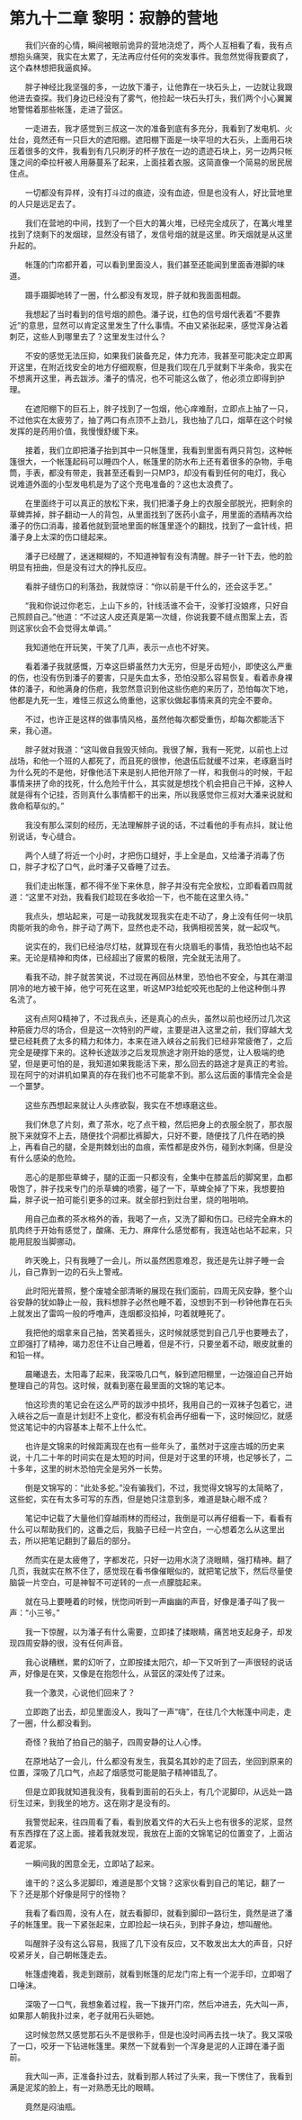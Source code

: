 # 第九十二章 黎明：寂静的营地


　　我们兴奋的心情，瞬间被眼前诡异的营地浇熄了，两个人互相看了看，我有点想抱头痛哭，我实在太累了，无法再应付任何的突发事件。我忽然觉得我要疯了，这个森林想把我逼疯掉。

　　胖子神经比我坚强的多，一边放下潘子，让他靠在一块石头上，一边就让我跟他进去查探。我们身边已经没有了雾气，他捡起一块石头打头，我们两个小心翼翼地警惕着那些帐篷，走进了营区。

　　一走进去，我才感觉到三叔这一次的准备到底有多充分，我看到了发电机、火灶台，竟然还有一只巨大的遮阳棚。遮阳棚下面是一块平坦的大石头，上面用石块压着很多的文件，我看到有几只刷牙的杯子放在一边的遗迹石块上，另一边两只帐篷之间的牵拉杆被人用藤蔓系了起来，上面挂着衣服。这简直像一个简易的居民居住点。

　　一切都没有异样，没有打斗过的痕迹，没有血迹，但是也没有人，好比营地里的人只是远足去了。

　　我们在营地的中间，找到了一个巨大的篝火堆，已经完全成灰了，在篝火堆里找到了烧剩下的发烟球，显然没有错了，发信号烟的就是这里。昨天烟就是从这里升起的。

　　帐篷的门帘都开着，可以看到里面没人，我们甚至还能闻到里面香港脚的味道。

　　蹑手蹑脚地转了一圈，什么都没有发现，胖子就和我面面相觑。

　　我想起了当时看到的信号烟的颜色。潘子说，红色的信号烟代表着“不要靠近”的意思，显然可以肯定这里发生了什么事情。不由又紧张起来，感觉浑身沾着刺茫，这些人到哪里去了？这里发生过什么？

　　不安的感觉无法压抑，如果我们装备充足，体力充沛，我甚至可能决定立即离开这里，在附近找安全的地方仔细观察，但是我们现在几乎就剩下半条命，我实在不想离开这里，再去跋涉。潘子的情况，也不可能这么做了，他必须立即得到护理。

　　在遮阳棚下的巨石上，胖子找到了一包烟，他心痒难耐，立即点上抽了一只，不过他实在太疲劳了，抽了两口有点顶不上劲儿，我也抽了几口，烟草在这个时候发挥的是药用价值，我慢慢舒缓下来。

　　接着，我们立即把潘子抬到其中一只帐篷里，我看到里面有两只背包，这种帐篷很大，一个帐篷起码可以睡四个人，帐篷里的防水布上还有着很多的杂物，手电筒，手表，都没有带走，我甚至还看到一只MP3，却没有看到任何的电灯，我心说难道外面的小型发电机是为了这个充电准备的？这也太浪费了。

　　在里面终于可以真正的放松下来，我们把潘子身上的衣服全部脱光，把剩余的草蜱弄掉，胖子翻动一人的背包，从里面找到了医药小盒子，用里面的酒精再次给潘子的伤口消毒，接着他就到营地里面的帐篷里逐个的翻找，找到了一盒针线，把潘子身上太深的伤口缝起来。

　　潘子已经醒了，迷迷糊糊的，不知道神智有没有清醒。胖子一针下去，他的脸明显有扭曲，但是没有过大的挣扎反应。

　　看胖子缝伤口的利落劲，我就惊讶：“你以前是干什么的，还会这手艺。”

　　“我和你说过你老忘，上山下乡的，针线活谁不会干，没爹打没娘疼，只好自己照顾自己。”他道：“不过这人皮还真是第一次缝，你说我要不缝点图案上去，否则这家伙会不会觉得太单调。”

　　我知道他在开玩笑，干笑了几声，表示一点也不好笑。

　　看着潘子我就感慨，万幸这巨蟒虽然力大无穷，但是牙齿短小，即使这么严重的伤，也没有伤到潘子的要害，只是失血太多，恐怕没那么容易恢复。看着赤身裸体的潘子，和他满身的伤疤，我忽然意识到他这些伤疤的来历了，恐怕每次下地，他都是九死一生，难怪三叔这么倚重他，这家伙做起事情来真的完全不要命。

　　不过，也许正是这样的做事情风格，虽然他每次都受重伤，却每次都能活下来，我心道。

　　胖子就对我道：“这叫做自我毁灭倾向。我很了解，我有一死党，以前也上过战场，和他一个班的人都死了，而且死的很惨，他退伍后就缓不过来，老琢磨当时为什么死的不是他，好像他活下来是别人把他开除了一样，和我倒斗的时候，干起事情来拼了命的找死，什么危险干什么，其实就是想找个机会把自己干掉，这种人就是得有个记挂，否则真什么事情都干的出来，所以我感觉你三叔对大潘来说就和救命稻草似的。”

　　我没有那么深刻的经历，无法理解胖子说的话，不过看他的手有点抖，就让他别说话，专心缝合。

　　两个人缝了将近一个小时，才把伤口缝好，手上全是血，又给潘子消毒了伤口，胖子才松了口气，此时潘子又昏睡了过去。

　　我们走出帐篷，都不得不坐下来休息，胖子并没有完全放松，立即看着四周就道：“这里不对劲，我看我们趁现在多收拾一下，也不能在这里久待。”

　　我点头，想站起来，可是一动我就发现我实在走不动了，身上没有任何一块肌肉能听我的命令，胖子动了两下，显然也走不动，我俩相视苦笑，就一起叹气。

　　说实在的，我们已经油尽灯枯，就算现在有火烧眉毛的事情，我恐怕也站不起来。无论是精神和肉体，已经超出了疲累的极限，完全就无法用了。

　　看我不动，胖子就苦笑说，不过现在再回丛林里，恐怕也不安全，与其在潮湿阴冷的地方被干掉，他宁可死在这里，听这MP3给蛇咬死也配的上他这种倒斗界名流了。

　　这有点阿Q精神了，不过我点头，还是真心的点头，虽然以前也经历过几次这种筋疲力尽的场合，但是这一次特别的严峻，主要是进入这里之前，我们穿越大戈壁已经耗费了太多的精力和体力，本来在进入峡谷之前我们已经非常疲倦了，之后完全是硬撑下来的。这种长途跋涉之后发现旅途才刚开始的感觉，让人极端的绝望，但是更可怕的是，我知道如果我能活下来，那么回去的路途才是真正的考验。现在阿宁的对讲机如果真的存在我们也不可能拿不到。那么这后面的事情完全会是一个噩梦。

　　这些东西想起来就让人头疼欲裂，我实在不想琢磨这些。

　　我们休息了片刻，煮了茶水，吃了点干粮，然后把身上的衣服全脱了，那衣服脱下来就穿不上去，随便找个洞都比裤脚大，只好不要，随便找了几件在晒的换上，再看自己的腿，全是荆棘划出的血痕，索性都是皮外伤，碰到水刺痛，但是没有什么感染的危险。

　　恶心的是那些草蜱子，腿的正面一只都没有，全集中在膝盖后的脚窝里，血都吸饱了，胖子找来专门的杀草蜱的喷雾，碰了一下，草蜱全掉了下来，我想要拍扁，胖子说一拍可能引更多的过来。就全部扫到灶台里，烧的啪啪响。

　　用自己血煮的茶水格外的香，我喝了一点，又洗了脚和伤口。已经完全麻木的肌肉终于开始有感觉了，酸痛、无力、麻痒什么感觉都有，我连站也站不起来，只能用屁股当脚挪动。

　　昨天晚上，只有我睡了一会儿，所以虽然困意难忍，我还是先让胖子睡一会儿，自己靠到一边的石头上警戒。

　　此时阳光普照，整个废墟全部清晰的展现在我们面前，四周无风安静，整个山谷安静的犹如静止一般，我料想胖子必然也睡不着，没想到不到一秒钟他靠在石头上就发出了雷鸣一般的呼噜声，连烟都没掐掉，叼着就睡死了。

　　我把他的烟拿来自己抽，苦笑着摇头，这时候就感觉到自己几乎也要睡去了，立即强打了精神，竭力忍住不让自己睡着，但是不行，只要坐着不动，眼皮就重的和铅一样。

　　晨曦退去，太阳毒了起来，我深吸几口气，躲到遮阳棚里，一边强迫自己开始整理自己的背包。这时候，就看到塞在最里面的文锦的笔记本。

　　怕这珍贵的笔记会在这么严苛的跋涉中损坏，我用自己的一双袜子包着它，进入峡谷之后一直是计划赶不上变化，都没有机会再仔细看一下，这时候回忆，就感觉这笔记中的内容基本上帮不上什么忙。

　　也许是文锦来的时候距离现在也有一些年头了，虽然对于这座古城的历史来说，十几二十年的时间实在是太短的时间，但是对于这里的环境，也足够长了，二十多年，这里的树木恐怕完全是另外一长势。

　　倒是文锦写的：“此处多蛇。”没有骗我们，不过，我觉得文锦写的太简略了，这些蛇，实在有太多可写的东西，但是她只注意到多，难道是缺心眼不成？

　　笔记中记载了大量他们穿越雨林的而经过，我倒是可以再仔细看一下，看看有什么可以帮助我们的，这番之后，我脑子已经一片空白，一心想着怎么从这里出去，所以把笔记翻到了最后的部分。

　　然而实在是太疲倦了，字都发花，只好一边用水浇了浇眼睛，强打精神。翻了几页，我就实在熬不住了，感觉现在看书像催眠似的，就把笔记放下，然后尽量使脑袋一片空白，可是神智不可逆转的一点一点朦胧起来。

　　就在马上要睡着的时候，恍惚间听到一声幽幽的声音，好像是潘子叫了我一声：“小三爷。”

　　我一下惊醒，以为潘子有什么需要，立即揉了揉眼睛，痛苦地支起身子，却发现四周安静的很，没有任何声音。

　　我心说糟糕，累的幻听了，立即按揉太阳穴，却一下又听到了一声很轻的说话声，好像是在笑，又像是在抱怨什么，从营区的深处传了过来。

　　我一个激灵，心说他们回来了？

　　立即跑了出去，却见里面没人，我叫了一声“嗨”，在往几个大帐篷中间走，走了一圈，什么都没看到。

　　奇怪？我拍了拍自己的脑子，四周安静的让人心悸。

　　在原地站了一会儿，什么都没有发生，我莫名其妙的走了回去，坐回到原来的位置，深吸了几口气，点起了烟感觉可能是脑子精神错乱了。

　　但是立即我就知道我没有，我看到面前的石头上，有几个泥脚印，从远处一路衍生过来，到我坐的地方。这在刚才是没有的。

　　我警觉起来，往四周看了看，看到放着文件的大石头上也有很多的泥浆，显然有东西撑在了这上面。接着我就发现，我放在上面的文锦笔记的位置变了，上面沾着泥浆。

　　一瞬间我的困意全无，立即站了起来。

　　谁干的？这么多泥脚印，难道是那个文锦？这家伙看到自己的笔记，翻了一下？还是那个好像是阿宁的怪物？

　　我看了看四周，没有人在，就去看脚印，就看到脚印一路衍生，竟然是进了潘子的帐篷里。我一下紧张起来，立即捡起一块石头，到胖子身边，想叫醒他。

　　叫醒胖子没有这么容易，我摇了几下没有反应，又不敢发出太大的声音，只好咬紧牙关，自己朝帐篷走去。

　　帐篷虚掩着，我走到跟前，就看到帐篷的尼龙门帘上有一个泥手印，立即咽了口唾沫。

　　深吸了一口气，我想象着过程，我一下拨开门帘，然后冲进去，先大叫一声，如果那人朝我扑过来，老子就用石头砸她。

　　这时候忽然又感觉那石头不是很称手，但是也没时间再去找一块了。我又深吸了一口，咬牙一下钻进帐篷里。果然一下就看到一个浑身是泥的人正蹲在潘子面前。

　　我大叫一声，正准备扑过去，就看到那人转过了头来，我一下愣住了，我看到满是泥浆的脸上，有一对熟悉无比的眼睛。

　　竟然是闷油瓶。

